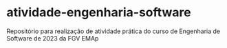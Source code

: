 # atividade-engenharia-software
Repositório para realização de atividade prática do curso de Engenharia de Software de 2023 da FGV EMAp
